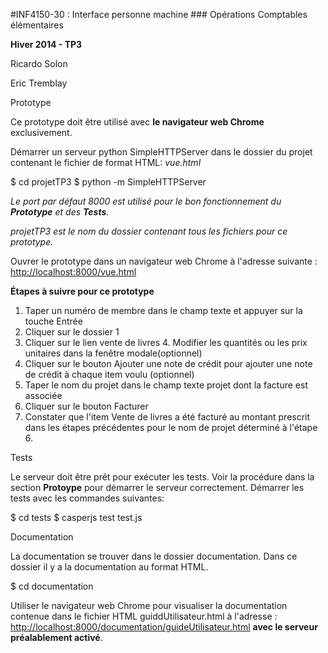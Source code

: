 #INF4150-30 : Interface personne machine ### Opérations Comptables élémentaires 

**Hiver 2014 - TP3**

Ricardo Solon 

Eric Tremblay 

Prototype

Ce prototype doit être utilisé avec **le navigateur web Chrome** exclusivement.

Démarrer un serveur python SimpleHTTPServer dans le dossier du projet contenant le fichier de format HTML: *vue.html*

$ cd projetTP3     $ python -m SimpleHTTPServer

*Le port par défaut 8000 est utilisé pour le bon fonctionnement du __Prototype__ et des __Tests__.*

*projetTP3 est le nom du dossier contenant tous les fichiers pour ce prototype.*

Ouvrer le prototype dans un navigateur web Chrome à l'adresse suivante : [http://localhost:8000/vue.html](http://localhost:8000/vue.html "prototype")

**Étapes à suivre pour ce prototype**

1. Taper un numéro de membre dans le champ texte et appuyer sur la touche Entrée
2. Cliquer sur le dossier 1
3. Cliquer sur le lien vente de livres 4. Modifier les quantités ou les prix unitaires dans la fenêtre modale(optionnel)
5. Cliquer sur le bouton Ajouter une note de crédit pour ajouter une note de crédit à chaque item voulu (optionnel)
6. Taper le nom du projet dans le champ texte projet dont la facture est associée
7. Cliquer sur le bouton Facturer
8. Constater que l'item Vente de livres a été facturé au montant prescrit dans les étapes précédentes pour le nom de projet déterminé à l'étape 6.

Tests

Le serveur doit être prêt pour exécuter les tests. Voir la procédure dans la section **Protoype** pour démarrer le serveur correctement.
Démarrer les tests avec les commandes suivantes:

$ cd tests        $ casperjs test test.js

Documentation

La documentation se trouver dans le dossier documentation. Dans ce dossier il y a la documentation au format HTML.

$ cd documentation

Utiliser le navigateur web Chrome pour visualiser la documentation contenue dans le fichier HTML guiddUtilisateur.html à l'adresse : [http://localhost:8000/documentation/guideUtilisateur.html](http://localhost:8000/documentation/guideUtilisateur.html) **avec le serveur préalablement activé**.


